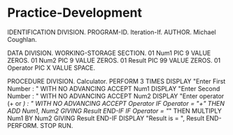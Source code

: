 # Practice-Development

IDENTIFICATION DIVISION.
PROGRAM-ID.  Iteration-If.
AUTHOR.  Michael Coughlan.

DATA DIVISION.
WORKING-STORAGE SECTION.
01  Num1           PIC 9  VALUE ZEROS.
01  Num2           PIC 9  VALUE ZEROS.
01  Result         PIC 99 VALUE ZEROS.
01  Operator       PIC X  VALUE SPACE.

PROCEDURE DIVISION.
Calculator.
    PERFORM 3 TIMES
       DISPLAY "Enter First Number      : " WITH NO ADVANCING
       ACCEPT Num1
       DISPLAY "Enter Second Number     : " WITH NO ADVANCING
       ACCEPT Num2
       DISPLAY "Enter operator (+ or *) : " WITH NO ADVANCING
       ACCEPT Operator
       IF Operator = "+" THEN
          ADD Num1, Num2 GIVING Result
       END-IF
       IF Operator = "*" THEN
          MULTIPLY Num1 BY Num2 GIVING Result
       END-IF
       DISPLAY "Result is = ", Result
    END-PERFORM.
    STOP RUN.
